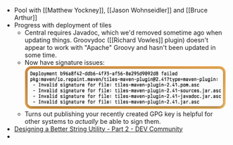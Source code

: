 - Pool with [[Matthew Yockney]], [[Jason Wohnseidler]] and [[Bruce Arthur]]
- Progress with deployment of tiles
	- Central requires Javadoc, which we'd removed sometime ago when updating things. Groovydoc ([[Richard Vowles]] plugin) doesn't appear to work with "Apache" Groovy and hasn't been updated in some time.
	- Now have signature issues: ![SCR-20250621-pmss.png](../assets/SCR-20250621-pmss_1750484616518_0.png)
	- Turns out publishing your recently created GPG key is helpful for other systems to *actually* be able to sign them.
- [Designing a Better String Utility - Part 2 - DEV Community](https://dev.to/fluentfuture/designing-a-better-string-utility-4k49)
-